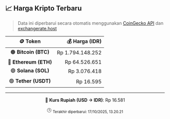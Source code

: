 

<!-- HARGA_KRIPTO -->
## 📈 Harga Kripto Terbaru

> Data ini diperbarui secara otomatis menggunakan [CoinGecko API](https://www.coingecko.com/) dan [exchangerate.host](https://exchangerate.host/)

<div align="center">

| 🪙 Token | 💰 Harga (IDR) |
|:------:|---------------:|
| 🟠 **Bitcoin (BTC)**   | Rp 1.794.148.252 |
| 🔵 **Ethereum (ETH)**  | Rp 64.526.651 |
| 🟣 **Solana (SOL)**    | Rp 3.076.418 |
| 🟢 **Tether (USDT)**   | Rp 16.595 |

---

💱 **Kurs Rupiah (USD → IDR)**: Rp 16.581

🕒 <sub>Terakhir diperbarui: 17/10/2025, 13.20.21</sub>

</div>
<!-- /HARGA_KRIPTO -->